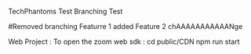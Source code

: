 TechPhantoms
Test
Branching Test

#Removed branching
Featurre 1
added Feature 2 
chAAAAAAAAAAANge


Web Project :
To open the zoom web sdk :
cd public/CDN 
npm run start 

